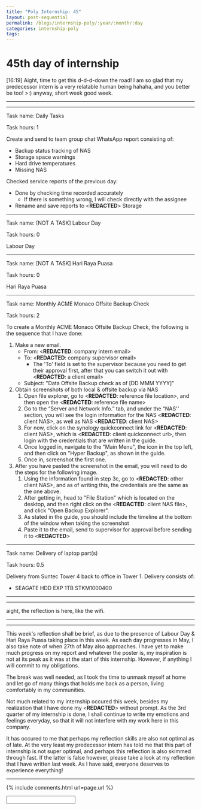 ```yaml
---
title: "Poly Internship: 45"
layout: post-sequential
permalink: /blogs/internship-poly/:year/:month/:day
categories: internship-poly
tags: 
---
```

# 45th day of internship

<span class="timestamp">[16:19]</span> Aight, time to get this d-d-d-down the road! I am so glad that my predecessor intern is a very relatable human being hahaha, and you better be too! &gt;:) anyway, short week good week.

---
---

Task name: Daily Tasks

Task hours: 1

Create and send to team group chat WhatsApp report consisting of:
 - Backup status tracking of NAS
 - Storage space warnings
 - Hard drive temperatures
 - Missing NAS

Checked service reports of the previous day:
 - Done by checking time recorded accurately
    - If there is something wrong, I will check directly with the assignee
 - Rename and save reports to <span class="disable-selection" ondblclick="this.innerHTML='Infospace'">&lt;<b>REDACTED</b>&gt;</span> Storage

--- 

Task name: [NOT A TASK] Labour Day

Task hours: 0

Labour Day

---

Task name: [NOT A TASK] Hari Raya Puasa

Task hours: 0

Hari Raya Puasa

---

Task name: Monthly ACME Monaco Offsite Backup Check

Task hours: 2

To create a Monthly ACME Monaco Offsite Backup Check, the following is the sequence that I have done:

1. Make a new email.
    * From: <span class="disable-selection" ondblclick="this.innerHTML='ia@infospace.com.sg'">&lt;<b>REDACTED</b>: company intern email&gt;</span>
    * To: <span class="disable-selection" ondblclick="this.innerHTML='alan@infospace.com.sg'">&lt;<b>REDACTED</b>: company supervisor email&gt;</span>
        * The 'To' field is set to the supervisor because you need to get their approval first, after that you can switch it out with <span class="disable-selection" ondblclick="this.innerHTML='shirley.lee@acmemonaco.com'">&lt;<b>REDACTED</b>: a client email&gt;</span>
    * Subject: "Data Offsite Backup check as of [DD MMM YYYY]"
1. Obtain screenshots of both local & offsite backup via NAS
    1. Open file explorer, go to <span class="disable-selection" ondblclick="this.innerHTML='C:\\Users\\User\\Dropbox\\InfoSpace Common\\clients\\ACME Monaco'">&lt;<b>REDACTED</b>: reference file location&gt;</span>, and then open the <span class="disable-selection" ondblclick="this.innerHTML='ACME Monaco IT info.xlsx'">&lt;<b>REDACTED</b>: reference file name&gt;</span>
    1. Go to the “Server and Network Info.” tab, and under the “NAS'' section, you will see the login information for the NAS <span class="disable-selection" ondblclick="this.innerHTML='AMANAS'">&lt;<b>REDACTED</b>: client NAS&gt;</span>, as well as NAS <span class="disable-selection" ondblclick="this.innerHTML='AMANAOFFSITE'">&lt;<b>REDACTED</b>: client NAS&gt;</span>
    1. For now, click on the synology quickconnect link for <span class="disable-selection" ondblclick="this.innerHTML='AMANAS'">&lt;<b>REDACTED</b>: client NAS&gt;</span>, which is <span class="disable-selection" ondblclick="this.innerHTML='https://quickconnect.to/acmemonaco'">&lt;<b>REDACTED</b>: client quickconnect url&gt;</span>, then login with the credentials that are written in the guide.
    1. Once logged in, navigate to the "Main Menu", the icon in the top left, and then click on "Hyper Backup", as shown in the guide.
    1. Once in, screenshot the first one. 
1. After you have pasted the screenshot in the email, you will need to do the steps for the following image.
    1. Using the information found in step 3c, go to <span class="disable-selection" ondblclick="this.innerHTML='https://quickconnect.to/acmemonacooffsite'">&lt;<b>REDACTED</b>: other client NAS&gt;</span>, and as of writing this, the credentials are the same as the one above.
    1. After getting in, head to "File Station" which is located on the desktop, and then right click on the <span class="disable-selection" ondblclick="this.innerHTML='AMANAS_1.hbk'">&lt;<b>REDACTED</b>: client NAS file&gt;</span>, and click "Open Backup Explorer".
    1. As stated in the guide, you should include the timeline at the bottom of the window when taking the screenshot
    1. Paste it to the email, send to supervisor for approval before sending it to <span class="disable-selection" ondblclick="this.innerHTML='Shirley'">&lt;<b>REDACTED</b>&gt;</span>

---

Task name: Delivery of laptop part(s)

Task hours: 0.5

Delivery from Suntec Tower 4 back to office in Tower 1.
Delivery consists of:
 * SEAGATE HDD EXP 1TB STKM1000400

---
---

aight, the reflection is here, like the wifi.

---
---

This week's reflection shall be brief, as due to the presence of Labour Day & Hari Raya Puasa taking place in this week. As each day progresses in May, I also take note of when 27th of May also approaches. I have yet to make much progress on my report and whatever the poster is, my inspiration is not at its peak as it was at the start of this internship. However, if anything I will commit to my obligations.

The break was well needed, as I took the time to unmask myself at home and let go of many things that holds me back as a person, living comfortably in my communities. 

Not much related to my internship occured this week, besides my realization that I have done my <span class="disable-selection" ondblclick="this.innerHTML='ACME Monthly report'">&lt;<b>REDACTED</b>&gt;</span> without prompt. As the 3rd quarter of my internship is done, I shall continue to write my emotions and feelings everyday, so that it will not interfere with my work here in this company.

It has occured to me that perhaps my reflection skills are also not optimal as of late. At the very least my predecessor intern has told me that this part of internship is not super optimal, and perhaps this reflection is also skimmed through fast. If the latter is false however, please take a look at my reflection that I have written last week. As I have said, everyone deserves to experience everything! 

---



{% include comments.html url=page.url %}

<input id="password-input" type="password" class="text-secret" onkeyup="unlock()">

<span class="disable-selection" id="truth" style="display:none;">What an interesting day today. A Friday with no prayer meeting. This is likely due to sync with the Day of Conquest on Monday (2 May), or it could very much be related to the rest of the Church doing MIP doing.<br><br>i mean, yeah. Look, i want to write down these thoughts. I do not expect you to respond. All i ask is to have a listening ear.</span>
